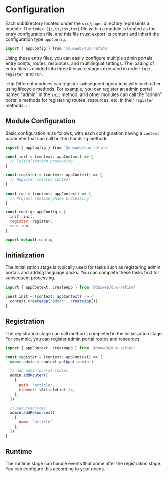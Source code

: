 # Configuration

Each subdirectory located under the `src/pages` directory represents a module. The `index.{js,ts,jsx,tsx}` file within a module is treated as the entry configuration file, and this file must export its content and inherit the configuration type `appConfig`.

```js
import { appConfig } from '@duxweb/dux-refine'
```

Using these entry files, you can easily configure multiple admin portals' entry points, routes, resources, and multilingual settings. The loading of entry files is divided into three lifecycle stages executed in order: `init`, `register`, and `run`.

:::tip
Different modules can register subsequent operations with each other using lifecycle methods. For example, you can register an admin portal named "admin" in the `init` method, and other modules can call the "admin" portal's methods for registering routes, resources, etc. in their `register` methods.
:::

## Module Configuration

Basic configuration is as follows, with each configuration having a `context` parameter that can call built-in handling methods.

```js
import { appConfig } from '@duxweb/dux-refine'

const init = (context: appContext) => {
  // Initialization processing
}

const register = (context: appContext) => {
  // Register related content
}

const run = (context: appContext) => {
  // Project runtime phase processing
}

const config: appConfig = {
  init: init,
  register: register,
  run: run,
}

export default config
```

## Initialization

The initialization stage is typically used for tasks such as registering admin portals and adding language packs. You can complete these tasks first for subsequent processing.

```js
import { appContext, createApp } from '@duxweb/dux-refine'

const init = (context: appContext) => {
  context.createApp('admin', createApp())
}
```

## Registration

The registration stage can call methods completed in the initialization stage. For example, you can register admin portal routes and resources.

```js
import { appContext, createApp } from '@duxweb/dux-refine'

const register = (context: appContext) => {
  const admin = context.getApp('admin')

  // Add admin portal routes
  admin.addRouter([
    {
      path: 'article',
      element: <ArticleList />,
    },
  ])

  // Add resources
  admin.addResources([
    {
      name: 'article'
    },
  ])
}
```

## Runtime

The runtime stage can handle events that come after the registration stage. You can configure this according to your needs.